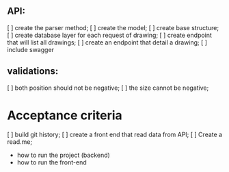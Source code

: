 ## API:
[ ] create the parser method;
[ ] create the model;
[ ] create base structure; 
[ ] create database layer for each request of drawing;
[ ] create endpoint that will list all drawings;
[ ] create an endpoint that detail a drawing;
[ ] include swagger

## validations:
[ ] both position should not be negative;
[ ] the size cannot be negative;

# Acceptance criteria
[ ] build git history;
[ ] create a front end that read data from API;
[ ] Create a read.me;
  - how to run the project (backend)
  - how to run the front-end